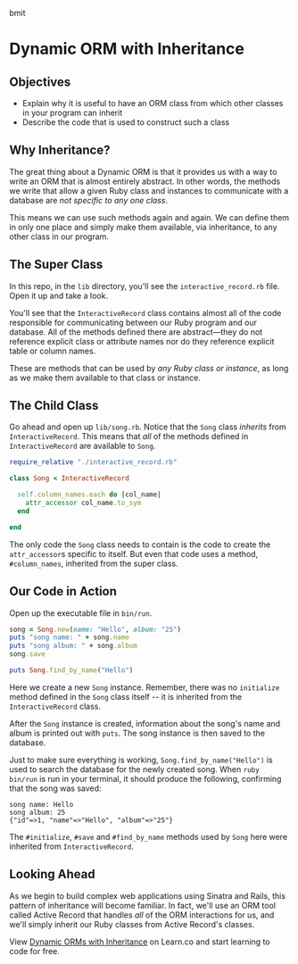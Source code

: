 bmit
# Dynamic ORM with Inheritance

## Objectives

- Explain why it is useful to have an ORM class from which other classes in your
  program can inherit
- Describe the code that is used to construct such a class

## Why Inheritance?

The great thing about a Dynamic ORM is that it provides us with a way to write
an ORM that is almost entirely abstract. In other words, the methods we write
that allow a given Ruby class and instances to communicate with a database are
*not specific to any one class*.

This means we can use such methods again and again. We can define them in only
one place and simply make them available, via inheritance, to any other class in
our program.

## The Super Class

In this repo, in the `lib` directory, you'll see the `interactive_record.rb`
file. Open it up and take a look.

You'll see that the `InteractiveRecord` class contains almost all of the code
responsible for communicating between our Ruby program and our database. All of
the methods defined there are abstract––they do not reference explicit class or
attribute names nor do they reference explicit table or column names.

These are methods that can be used by *any Ruby class or instance*, as long as
we make them available to that class or instance.

## The Child Class

Go ahead and open up `lib/song.rb`. Notice that the `Song` class *inherits* from
`InteractiveRecord`. This means that *all* of the methods defined in
`InteractiveRecord` are available to `Song`.

```rb
require_relative "./interactive_record.rb"

class Song < InteractiveRecord

  self.column_names.each do |col_name|
    attr_accessor col_name.to_sym
  end

end
```

The only code the `Song` class needs to contain is the code to create the
`attr_accessor`s specific to itself. But even that code uses a method,
`#column_names`, inherited from the super class.

## Our Code in Action

Open up the executable file in `bin/run`.

```ruby
song = Song.new(name: "Hello", album: "25")
puts "song name: " + song.name
puts "song album: " + song.album
song.save

puts Song.find_by_name("Hello")
```

Here we create a new `Song` instance. Remember, there was no `initialize` method
defined in the `Song` class itself -- it is inherited from the
`InteractiveRecord` class.

After the `Song` instance is created, information about the song's name and
album is printed out with `puts`. The song instance is then saved to the
database.

Just to make sure everything is working, `Song.find_by_name("Hello")` is used to
search the database for the newly created song. When `ruby bin/run` is run in
your terminal, it should produce the following, confirming that the song was
saved:

```text
song name: Hello
song album: 25
{"id"=>1, "name"=>"Hello", "album"=>"25"}
```

The `#initialize`, `#save` and `#find_by_name` methods used by `Song` here were
inherited from `InteractiveRecord`.

## Looking Ahead

As we begin to build complex web applications using Sinatra and Rails, this
pattern of inheritance will become familiar. In fact, we'll use an ORM tool
called Active Record that handles *all* of the ORM interactions for us, and
we'll simply inherit our Ruby classes from Active Record's classes.

<p class='util--hide'>View <a href='https://learn.co/lessons/dynamic-orm-inheritance'>Dynamic ORMs with Inheritance</a> on Learn.co and start learning to code for free.</p>
